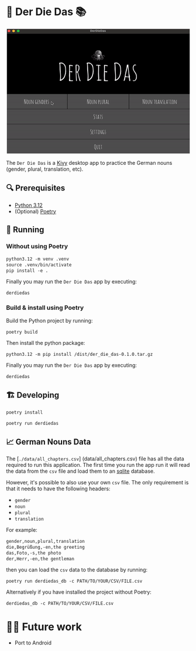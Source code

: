 # 🐙 Der Die Das 📚 

<p align="center">
  <img src="src/der_die_das/assets/images/demo.gif" />
</p>

The `Der Die Das` is a [Kivy](https://kivy.org/) desktop app to practice the German nouns (gender, plural, translation, etc).

## 🔍 Prerequisites 

- [Python 3.12](https://www.python.org/downloads/release/python-3125/)
- (Optional) [Poetry](https://python-poetry.org/)

## 👟 Running

### Without using Poetry

```
python3.12 -m venv .venv
source .venv/bin/activate
pip install -e .
```
Finally you may run the `Der Die Das` app by executing:
```
derdiedas
```

### Build & install using Poetry
Build the Python project by running: 

```
poetry build
```

Then install the python package:

```
python3.12 -m pip install /dist/der_die_das-0.1.0.tar.gz
```

Finally you may run the `Der Die Das` app by executing:
```
derdiedas
```

## 🏗️ Developing

```
poetry install
```

```
poetry run derdiedas
```

## 📈 German Nouns Data

The [`./data/all_chapters.csv`] (data/all_chapters.csv) file  has all the data required to run this application. The first time you run the app run it will read the data from the `csv` file and load them to an [sqlite](https://www.sqlite.org/) database.

However, it's possible to also use your own `csv` file. The only requirement is that it needs to have the following headers:

- `gender`
- `noun`
- `plural`
- `translation`

For example:

```
gender,noun,plural,translation
die,Begrüßung,-en,the greeting
das,Foto,-s,the photo
der,Herr,-en,the gentleman
```

then you can load the `csv` data to the database by running:
```
poetry run derdiedas_db -c PATH/TO/YOUR/CSV/FILE.csv
```

Alternatively if you have installed the project without Poetry:
```
derdiedas_db -c PATH/TO/YOUR/CSV/FILE.csv
```

# 🤌🏻 Future work
- Port to Android

